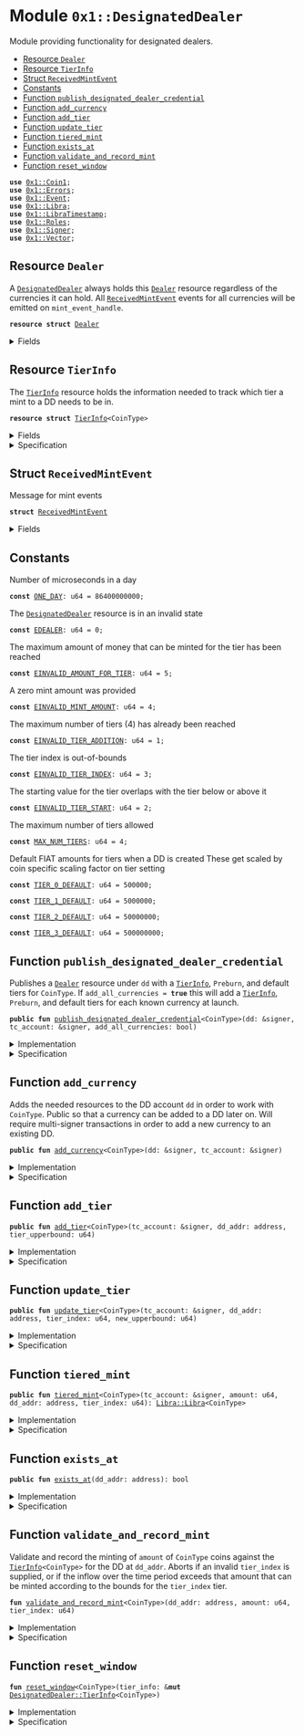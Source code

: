 
<a name="0x1_DesignatedDealer"></a>

# Module `0x1::DesignatedDealer`

Module providing functionality for designated dealers.


-  [Resource `Dealer`](#0x1_DesignatedDealer_Dealer)
-  [Resource `TierInfo`](#0x1_DesignatedDealer_TierInfo)
-  [Struct `ReceivedMintEvent`](#0x1_DesignatedDealer_ReceivedMintEvent)
-  [Constants](#@Constants_0)
-  [Function `publish_designated_dealer_credential`](#0x1_DesignatedDealer_publish_designated_dealer_credential)
-  [Function `add_currency`](#0x1_DesignatedDealer_add_currency)
-  [Function `add_tier`](#0x1_DesignatedDealer_add_tier)
-  [Function `update_tier`](#0x1_DesignatedDealer_update_tier)
-  [Function `tiered_mint`](#0x1_DesignatedDealer_tiered_mint)
-  [Function `exists_at`](#0x1_DesignatedDealer_exists_at)
-  [Function `validate_and_record_mint`](#0x1_DesignatedDealer_validate_and_record_mint)
-  [Function `reset_window`](#0x1_DesignatedDealer_reset_window)


<pre><code><b>use</b> <a href="Coin1.md#0x1_Coin1">0x1::Coin1</a>;
<b>use</b> <a href="Errors.md#0x1_Errors">0x1::Errors</a>;
<b>use</b> <a href="Event.md#0x1_Event">0x1::Event</a>;
<b>use</b> <a href="Libra.md#0x1_Libra">0x1::Libra</a>;
<b>use</b> <a href="LibraTimestamp.md#0x1_LibraTimestamp">0x1::LibraTimestamp</a>;
<b>use</b> <a href="Roles.md#0x1_Roles">0x1::Roles</a>;
<b>use</b> <a href="Signer.md#0x1_Signer">0x1::Signer</a>;
<b>use</b> <a href="Vector.md#0x1_Vector">0x1::Vector</a>;
</code></pre>



<a name="0x1_DesignatedDealer_Dealer"></a>

## Resource `Dealer`

A <code><a href="DesignatedDealer.md#0x1_DesignatedDealer">DesignatedDealer</a></code> always holds this <code><a href="DesignatedDealer.md#0x1_DesignatedDealer_Dealer">Dealer</a></code> resource regardless of the
currencies it can hold. All <code><a href="DesignatedDealer.md#0x1_DesignatedDealer_ReceivedMintEvent">ReceivedMintEvent</a></code> events for all
currencies will be emitted on <code>mint_event_handle</code>.


<pre><code><b>resource</b> <b>struct</b> <a href="DesignatedDealer.md#0x1_DesignatedDealer_Dealer">Dealer</a>
</code></pre>



<details>
<summary>Fields</summary>


<dl>
<dt>
<code>mint_event_handle: <a href="Event.md#0x1_Event_EventHandle">Event::EventHandle</a>&lt;<a href="DesignatedDealer.md#0x1_DesignatedDealer_ReceivedMintEvent">DesignatedDealer::ReceivedMintEvent</a>&gt;</code>
</dt>
<dd>
 Handle for mint events
</dd>
</dl>


</details>

<a name="0x1_DesignatedDealer_TierInfo"></a>

## Resource `TierInfo`

The <code><a href="DesignatedDealer.md#0x1_DesignatedDealer_TierInfo">TierInfo</a></code> resource holds the information needed to track which
tier a mint to a DD needs to be in.


<pre><code><b>resource</b> <b>struct</b> <a href="DesignatedDealer.md#0x1_DesignatedDealer_TierInfo">TierInfo</a>&lt;CoinType&gt;
</code></pre>



<details>
<summary>Fields</summary>


<dl>
<dt>
<code>window_start: u64</code>
</dt>
<dd>
 Time window start in microseconds
</dd>
<dt>
<code>window_inflow: u64</code>
</dt>
<dd>
 The minted inflow during this time window
</dd>
<dt>
<code>tiers: vector&lt;u64&gt;</code>
</dt>
<dd>
 0-indexed array of tier upperbounds
</dd>
</dl>


</details>

<details>
<summary>Specification</summary>


The number of tiers is limited.


<pre><code><b>invariant</b> len(tiers) &lt;= <a href="DesignatedDealer.md#0x1_DesignatedDealer_MAX_NUM_TIERS">MAX_NUM_TIERS</a>;
</code></pre>


Tiers are ordered.


<pre><code><b>invariant</b> <b>forall</b> i in 0..len(tiers), j in 0..len(tiers) <b>where</b> i &lt; j: tiers[i] &lt; tiers[j];
</code></pre>



</details>

<a name="0x1_DesignatedDealer_ReceivedMintEvent"></a>

## Struct `ReceivedMintEvent`

Message for mint events


<pre><code><b>struct</b> <a href="DesignatedDealer.md#0x1_DesignatedDealer_ReceivedMintEvent">ReceivedMintEvent</a>
</code></pre>



<details>
<summary>Fields</summary>


<dl>
<dt>
<code>currency_code: vector&lt;u8&gt;</code>
</dt>
<dd>
 The currency minted
</dd>
<dt>
<code>destination_address: address</code>
</dt>
<dd>
 The address that receives the mint
</dd>
<dt>
<code>amount: u64</code>
</dt>
<dd>
 The amount minted (in base units of <code>currency_code</code>)
</dd>
</dl>


</details>

<a name="@Constants_0"></a>

## Constants


<a name="0x1_DesignatedDealer_ONE_DAY"></a>

Number of microseconds in a day


<pre><code><b>const</b> <a href="DesignatedDealer.md#0x1_DesignatedDealer_ONE_DAY">ONE_DAY</a>: u64 = 86400000000;
</code></pre>



<a name="0x1_DesignatedDealer_EDEALER"></a>

The <code><a href="DesignatedDealer.md#0x1_DesignatedDealer">DesignatedDealer</a></code> resource is in an invalid state


<pre><code><b>const</b> <a href="DesignatedDealer.md#0x1_DesignatedDealer_EDEALER">EDEALER</a>: u64 = 0;
</code></pre>



<a name="0x1_DesignatedDealer_EINVALID_AMOUNT_FOR_TIER"></a>

The maximum amount of money that can be minted for the tier has been reached


<pre><code><b>const</b> <a href="DesignatedDealer.md#0x1_DesignatedDealer_EINVALID_AMOUNT_FOR_TIER">EINVALID_AMOUNT_FOR_TIER</a>: u64 = 5;
</code></pre>



<a name="0x1_DesignatedDealer_EINVALID_MINT_AMOUNT"></a>

A zero mint amount was provided


<pre><code><b>const</b> <a href="DesignatedDealer.md#0x1_DesignatedDealer_EINVALID_MINT_AMOUNT">EINVALID_MINT_AMOUNT</a>: u64 = 4;
</code></pre>



<a name="0x1_DesignatedDealer_EINVALID_TIER_ADDITION"></a>

The maximum number of tiers (4) has already been reached


<pre><code><b>const</b> <a href="DesignatedDealer.md#0x1_DesignatedDealer_EINVALID_TIER_ADDITION">EINVALID_TIER_ADDITION</a>: u64 = 1;
</code></pre>



<a name="0x1_DesignatedDealer_EINVALID_TIER_INDEX"></a>

The tier index is out-of-bounds


<pre><code><b>const</b> <a href="DesignatedDealer.md#0x1_DesignatedDealer_EINVALID_TIER_INDEX">EINVALID_TIER_INDEX</a>: u64 = 3;
</code></pre>



<a name="0x1_DesignatedDealer_EINVALID_TIER_START"></a>

The starting value for the tier overlaps with the tier below or above it


<pre><code><b>const</b> <a href="DesignatedDealer.md#0x1_DesignatedDealer_EINVALID_TIER_START">EINVALID_TIER_START</a>: u64 = 2;
</code></pre>



<a name="0x1_DesignatedDealer_MAX_NUM_TIERS"></a>

The maximum number of tiers allowed


<pre><code><b>const</b> <a href="DesignatedDealer.md#0x1_DesignatedDealer_MAX_NUM_TIERS">MAX_NUM_TIERS</a>: u64 = 4;
</code></pre>



<a name="0x1_DesignatedDealer_TIER_0_DEFAULT"></a>

Default FIAT amounts for tiers when a DD is created
These get scaled by coin specific scaling factor on tier setting


<pre><code><b>const</b> <a href="DesignatedDealer.md#0x1_DesignatedDealer_TIER_0_DEFAULT">TIER_0_DEFAULT</a>: u64 = 500000;
</code></pre>



<a name="0x1_DesignatedDealer_TIER_1_DEFAULT"></a>



<pre><code><b>const</b> <a href="DesignatedDealer.md#0x1_DesignatedDealer_TIER_1_DEFAULT">TIER_1_DEFAULT</a>: u64 = 5000000;
</code></pre>



<a name="0x1_DesignatedDealer_TIER_2_DEFAULT"></a>



<pre><code><b>const</b> <a href="DesignatedDealer.md#0x1_DesignatedDealer_TIER_2_DEFAULT">TIER_2_DEFAULT</a>: u64 = 50000000;
</code></pre>



<a name="0x1_DesignatedDealer_TIER_3_DEFAULT"></a>



<pre><code><b>const</b> <a href="DesignatedDealer.md#0x1_DesignatedDealer_TIER_3_DEFAULT">TIER_3_DEFAULT</a>: u64 = 500000000;
</code></pre>



<a name="0x1_DesignatedDealer_publish_designated_dealer_credential"></a>

## Function `publish_designated_dealer_credential`

Publishes a <code><a href="DesignatedDealer.md#0x1_DesignatedDealer_Dealer">Dealer</a></code> resource under <code>dd</code> with a <code><a href="DesignatedDealer.md#0x1_DesignatedDealer_TierInfo">TierInfo</a></code>, <code>Preburn</code>, and default tiers for <code>CoinType</code>.
If <code>add_all_currencies = <b>true</b></code> this will add a <code><a href="DesignatedDealer.md#0x1_DesignatedDealer_TierInfo">TierInfo</a></code>, <code>Preburn</code>,
and default tiers for each known currency at launch.


<pre><code><b>public</b> <b>fun</b> <a href="DesignatedDealer.md#0x1_DesignatedDealer_publish_designated_dealer_credential">publish_designated_dealer_credential</a>&lt;CoinType&gt;(dd: &signer, tc_account: &signer, add_all_currencies: bool)
</code></pre>



<details>
<summary>Implementation</summary>


<pre><code><b>public</b> <b>fun</b> <a href="DesignatedDealer.md#0x1_DesignatedDealer_publish_designated_dealer_credential">publish_designated_dealer_credential</a>&lt;CoinType&gt;(
    dd: &signer,
    tc_account: &signer,
    add_all_currencies: bool,
) <b>acquires</b> <a href="DesignatedDealer.md#0x1_DesignatedDealer_TierInfo">TierInfo</a> {
    <a href="Roles.md#0x1_Roles_assert_treasury_compliance">Roles::assert_treasury_compliance</a>(tc_account);
    <a href="Roles.md#0x1_Roles_assert_designated_dealer">Roles::assert_designated_dealer</a>(dd);
    <b>assert</b>(!<b>exists</b>&lt;<a href="DesignatedDealer.md#0x1_DesignatedDealer_Dealer">Dealer</a>&gt;(<a href="Signer.md#0x1_Signer_address_of">Signer::address_of</a>(dd)), <a href="Errors.md#0x1_Errors_already_published">Errors::already_published</a>(<a href="DesignatedDealer.md#0x1_DesignatedDealer_EDEALER">EDEALER</a>));
    move_to(dd, <a href="DesignatedDealer.md#0x1_DesignatedDealer_Dealer">Dealer</a> { mint_event_handle: <a href="Event.md#0x1_Event_new_event_handle">Event::new_event_handle</a>&lt;<a href="DesignatedDealer.md#0x1_DesignatedDealer_ReceivedMintEvent">ReceivedMintEvent</a>&gt;(dd) });
    <b>if</b> (add_all_currencies) {
        <a href="DesignatedDealer.md#0x1_DesignatedDealer_add_currency">add_currency</a>&lt;<a href="Coin1.md#0x1_Coin1">Coin1</a>&gt;(dd, tc_account);
    } <b>else</b> {
        <a href="DesignatedDealer.md#0x1_DesignatedDealer_add_currency">add_currency</a>&lt;CoinType&gt;(dd, tc_account);
    };
}
</code></pre>



</details>

<details>
<summary>Specification</summary>



<pre><code><b>pragma</b> opaque;
<a name="0x1_DesignatedDealer_dd_addr$10"></a>
<b>let</b> dd_addr = <a href="Signer.md#0x1_Signer_spec_address_of">Signer::spec_address_of</a>(dd);
<b>include</b> <a href="Roles.md#0x1_Roles_AbortsIfNotTreasuryCompliance">Roles::AbortsIfNotTreasuryCompliance</a>{account: tc_account};
<b>include</b> <a href="Roles.md#0x1_Roles_AbortsIfNotDesignatedDealer">Roles::AbortsIfNotDesignatedDealer</a>{account: dd};
<b>aborts_if</b> <b>exists</b>&lt;<a href="DesignatedDealer.md#0x1_DesignatedDealer_Dealer">Dealer</a>&gt;(dd_addr) <b>with</b> <a href="Errors.md#0x1_Errors_ALREADY_PUBLISHED">Errors::ALREADY_PUBLISHED</a>;
<b>include</b> <b>if</b> (add_all_currencies) <a href="DesignatedDealer.md#0x1_DesignatedDealer_AddCurrencyAbortsIf">AddCurrencyAbortsIf</a>&lt;<a href="Coin1.md#0x1_Coin1">Coin1</a>&gt;{dd_addr: dd_addr}
        <b>else</b> <a href="DesignatedDealer.md#0x1_DesignatedDealer_AddCurrencyAbortsIf">AddCurrencyAbortsIf</a>&lt;CoinType&gt;{dd_addr: dd_addr};
<b>modifies</b> <b>global</b>&lt;<a href="DesignatedDealer.md#0x1_DesignatedDealer_Dealer">Dealer</a>&gt;(dd_addr);
<b>ensures</b> <b>exists</b>&lt;<a href="DesignatedDealer.md#0x1_DesignatedDealer_Dealer">Dealer</a>&gt;(dd_addr);
<b>modifies</b> <b>global</b>&lt;<a href="DesignatedDealer.md#0x1_DesignatedDealer_TierInfo">TierInfo</a>&lt;CoinType&gt;&gt;(dd_addr), <b>global</b>&lt;<a href="DesignatedDealer.md#0x1_DesignatedDealer_TierInfo">TierInfo</a>&lt;<a href="Coin1.md#0x1_Coin1">Coin1</a>&gt;&gt;(dd_addr);
<b>ensures</b> <b>if</b> (add_all_currencies) <b>exists</b>&lt;<a href="DesignatedDealer.md#0x1_DesignatedDealer_TierInfo">TierInfo</a>&lt;<a href="Coin1.md#0x1_Coin1">Coin1</a>&gt;&gt;(dd_addr) <b>else</b> <b>exists</b>&lt;<a href="DesignatedDealer.md#0x1_DesignatedDealer_TierInfo">TierInfo</a>&lt;CoinType&gt;&gt;(dd_addr);
</code></pre>



</details>

<a name="0x1_DesignatedDealer_add_currency"></a>

## Function `add_currency`

Adds the needed resources to the DD account <code>dd</code> in order to work with <code>CoinType</code>.
Public so that a currency can be added to a DD later on. Will require
multi-signer transactions in order to add a new currency to an existing DD.


<pre><code><b>public</b> <b>fun</b> <a href="DesignatedDealer.md#0x1_DesignatedDealer_add_currency">add_currency</a>&lt;CoinType&gt;(dd: &signer, tc_account: &signer)
</code></pre>



<details>
<summary>Implementation</summary>


<pre><code><b>public</b> <b>fun</b> <a href="DesignatedDealer.md#0x1_DesignatedDealer_add_currency">add_currency</a>&lt;CoinType&gt;(dd: &signer, tc_account: &signer)
<b>acquires</b> <a href="DesignatedDealer.md#0x1_DesignatedDealer_TierInfo">TierInfo</a> {
    <a href="Roles.md#0x1_Roles_assert_treasury_compliance">Roles::assert_treasury_compliance</a>(tc_account);
    <b>let</b> dd_addr = <a href="Signer.md#0x1_Signer_address_of">Signer::address_of</a>(dd);
    <b>assert</b>(<a href="DesignatedDealer.md#0x1_DesignatedDealer_exists_at">exists_at</a>(dd_addr), <a href="Errors.md#0x1_Errors_not_published">Errors::not_published</a>(<a href="DesignatedDealer.md#0x1_DesignatedDealer_EDEALER">EDEALER</a>));
    <a href="Libra.md#0x1_Libra_publish_preburn_to_account">Libra::publish_preburn_to_account</a>&lt;CoinType&gt;(dd, tc_account);
    <b>assert</b>(!<b>exists</b>&lt;<a href="DesignatedDealer.md#0x1_DesignatedDealer_TierInfo">TierInfo</a>&lt;CoinType&gt;&gt;(dd_addr), <a href="Errors.md#0x1_Errors_already_published">Errors::already_published</a>(<a href="DesignatedDealer.md#0x1_DesignatedDealer_EDEALER">EDEALER</a>));
    move_to(dd, <a href="DesignatedDealer.md#0x1_DesignatedDealer_TierInfo">TierInfo</a>&lt;CoinType&gt; {
        window_start: <a href="LibraTimestamp.md#0x1_LibraTimestamp_now_microseconds">LibraTimestamp::now_microseconds</a>(),
        window_inflow: 0,
        tiers: <a href="Vector.md#0x1_Vector_empty">Vector::empty</a>(),
    });
    // Add tier amounts in base_units of CoinType
    <b>let</b> coin_scaling_factor = <a href="Libra.md#0x1_Libra_scaling_factor">Libra::scaling_factor</a>&lt;CoinType&gt;();
    <a href="DesignatedDealer.md#0x1_DesignatedDealer_add_tier">add_tier</a>&lt;CoinType&gt;(tc_account, dd_addr, <a href="DesignatedDealer.md#0x1_DesignatedDealer_TIER_0_DEFAULT">TIER_0_DEFAULT</a> * coin_scaling_factor);
    <a href="DesignatedDealer.md#0x1_DesignatedDealer_add_tier">add_tier</a>&lt;CoinType&gt;(tc_account, dd_addr, <a href="DesignatedDealer.md#0x1_DesignatedDealer_TIER_1_DEFAULT">TIER_1_DEFAULT</a> * coin_scaling_factor);
    <a href="DesignatedDealer.md#0x1_DesignatedDealer_add_tier">add_tier</a>&lt;CoinType&gt;(tc_account, dd_addr, <a href="DesignatedDealer.md#0x1_DesignatedDealer_TIER_2_DEFAULT">TIER_2_DEFAULT</a> * coin_scaling_factor);
    <a href="DesignatedDealer.md#0x1_DesignatedDealer_add_tier">add_tier</a>&lt;CoinType&gt;(tc_account, dd_addr, <a href="DesignatedDealer.md#0x1_DesignatedDealer_TIER_3_DEFAULT">TIER_3_DEFAULT</a> * coin_scaling_factor);
}
</code></pre>



</details>

<details>
<summary>Specification</summary>



<pre><code><b>pragma</b> opaque;
<a name="0x1_DesignatedDealer_dd_addr$11"></a>
<b>let</b> dd_addr = <a href="Signer.md#0x1_Signer_spec_address_of">Signer::spec_address_of</a>(dd);
<b>include</b> <a href="Roles.md#0x1_Roles_AbortsIfNotTreasuryCompliance">Roles::AbortsIfNotTreasuryCompliance</a>{account: tc_account};
<b>include</b> <a href="Roles.md#0x1_Roles_AbortsIfNotDesignatedDealer">Roles::AbortsIfNotDesignatedDealer</a>{account: dd};
<b>include</b> <a href="DesignatedDealer.md#0x1_DesignatedDealer_AbortsIfNoDealer">AbortsIfNoDealer</a>{dd_addr: dd_addr};
<b>include</b> <a href="DesignatedDealer.md#0x1_DesignatedDealer_AddCurrencyAbortsIf">AddCurrencyAbortsIf</a>&lt;CoinType&gt;{dd_addr: dd_addr};
<b>modifies</b> <b>global</b>&lt;<a href="Libra.md#0x1_Libra_Preburn">Libra::Preburn</a>&lt;CoinType&gt;&gt;(dd_addr);
<b>modifies</b> <b>global</b>&lt;<a href="DesignatedDealer.md#0x1_DesignatedDealer_TierInfo">TierInfo</a>&lt;CoinType&gt;&gt;(dd_addr);
<b>ensures</b> <b>exists</b>&lt;<a href="DesignatedDealer.md#0x1_DesignatedDealer_TierInfo">TierInfo</a>&lt;CoinType&gt;&gt;(dd_addr);
<b>ensures</b> <b>global</b>&lt;<a href="DesignatedDealer.md#0x1_DesignatedDealer_TierInfo">TierInfo</a>&lt;CoinType&gt;&gt;(dd_addr) ==
    <a href="DesignatedDealer.md#0x1_DesignatedDealer_TierInfo">TierInfo</a>&lt;CoinType&gt; {
        window_start: <a href="LibraTimestamp.md#0x1_LibraTimestamp_spec_now_microseconds">LibraTimestamp::spec_now_microseconds</a>(),
        window_inflow: 0,
        tiers: <b>global</b>&lt;<a href="DesignatedDealer.md#0x1_DesignatedDealer_TierInfo">TierInfo</a>&lt;CoinType&gt;&gt;(dd_addr).tiers,
    };
<b>ensures</b> len(<b>global</b>&lt;<a href="DesignatedDealer.md#0x1_DesignatedDealer_TierInfo">TierInfo</a>&lt;CoinType&gt;&gt;(dd_addr).tiers) == <a href="DesignatedDealer.md#0x1_DesignatedDealer_MAX_NUM_TIERS">MAX_NUM_TIERS</a>;
</code></pre>




<a name="0x1_DesignatedDealer_AddCurrencyAbortsIf"></a>


<pre><code><b>schema</b> <a href="DesignatedDealer.md#0x1_DesignatedDealer_AddCurrencyAbortsIf">AddCurrencyAbortsIf</a>&lt;CoinType&gt; {
    dd_addr: address;
    <b>aborts_if</b> <b>exists</b>&lt;<a href="DesignatedDealer.md#0x1_DesignatedDealer_TierInfo">TierInfo</a>&lt;CoinType&gt;&gt;(dd_addr) <b>with</b> <a href="Errors.md#0x1_Errors_ALREADY_PUBLISHED">Errors::ALREADY_PUBLISHED</a>;
    <b>include</b> <a href="Libra.md#0x1_Libra_AbortsIfNoCurrency">Libra::AbortsIfNoCurrency</a>&lt;CoinType&gt;;
    <b>aborts_if</b> <a href="Libra.md#0x1_Libra_is_synthetic_currency">Libra::is_synthetic_currency</a>&lt;CoinType&gt;() <b>with</b> <a href="Errors.md#0x1_Errors_INVALID_ARGUMENT">Errors::INVALID_ARGUMENT</a>;
    <b>aborts_if</b> <b>exists</b>&lt;<a href="Libra.md#0x1_Libra_Preburn">Libra::Preburn</a>&lt;CoinType&gt;&gt;(dd_addr) <b>with</b> <a href="Errors.md#0x1_Errors_ALREADY_PUBLISHED">Errors::ALREADY_PUBLISHED</a>;
    <b>include</b> <a href="LibraTimestamp.md#0x1_LibraTimestamp_AbortsIfNotOperating">LibraTimestamp::AbortsIfNotOperating</a>;
}
</code></pre>



</details>

<a name="0x1_DesignatedDealer_add_tier"></a>

## Function `add_tier`



<pre><code><b>public</b> <b>fun</b> <a href="DesignatedDealer.md#0x1_DesignatedDealer_add_tier">add_tier</a>&lt;CoinType&gt;(tc_account: &signer, dd_addr: address, tier_upperbound: u64)
</code></pre>



<details>
<summary>Implementation</summary>


<pre><code><b>public</b> <b>fun</b> <a href="DesignatedDealer.md#0x1_DesignatedDealer_add_tier">add_tier</a>&lt;CoinType&gt;(
    tc_account: &signer,
    dd_addr: address,
    tier_upperbound: u64
) <b>acquires</b> <a href="DesignatedDealer.md#0x1_DesignatedDealer_TierInfo">TierInfo</a> {
    <a href="Roles.md#0x1_Roles_assert_treasury_compliance">Roles::assert_treasury_compliance</a>(tc_account);
    <b>assert</b>(<b>exists</b>&lt;<a href="DesignatedDealer.md#0x1_DesignatedDealer_TierInfo">TierInfo</a>&lt;CoinType&gt;&gt;(dd_addr), <a href="Errors.md#0x1_Errors_not_published">Errors::not_published</a>(<a href="DesignatedDealer.md#0x1_DesignatedDealer_EDEALER">EDEALER</a>));
    <b>let</b> tiers = &<b>mut</b> borrow_global_mut&lt;<a href="DesignatedDealer.md#0x1_DesignatedDealer_TierInfo">TierInfo</a>&lt;CoinType&gt;&gt;(dd_addr).tiers;
    <b>let</b> number_of_tiers = <a href="Vector.md#0x1_Vector_length">Vector::length</a>(tiers);
    <b>assert</b>(number_of_tiers + 1 &lt;= <a href="DesignatedDealer.md#0x1_DesignatedDealer_MAX_NUM_TIERS">MAX_NUM_TIERS</a>, <a href="Errors.md#0x1_Errors_invalid_argument">Errors::invalid_argument</a>(<a href="DesignatedDealer.md#0x1_DesignatedDealer_EINVALID_TIER_ADDITION">EINVALID_TIER_ADDITION</a>));
    <b>if</b> (number_of_tiers &gt; 0) {
        <b>let</b> last_tier = *<a href="Vector.md#0x1_Vector_borrow">Vector::borrow</a>(tiers, number_of_tiers - 1);
        <b>assert</b>(last_tier &lt; tier_upperbound, <a href="Errors.md#0x1_Errors_invalid_argument">Errors::invalid_argument</a>(<a href="DesignatedDealer.md#0x1_DesignatedDealer_EINVALID_TIER_START">EINVALID_TIER_START</a>));
    };
    <a href="Vector.md#0x1_Vector_push_back">Vector::push_back</a>(tiers, tier_upperbound);
}
</code></pre>



</details>

<details>
<summary>Specification</summary>



<pre><code><b>pragma</b> opaque;
<b>include</b> <a href="Roles.md#0x1_Roles_AbortsIfNotTreasuryCompliance">Roles::AbortsIfNotTreasuryCompliance</a>{account: tc_account};
<b>include</b> <a href="DesignatedDealer.md#0x1_DesignatedDealer_AbortsIfNoTierInfo">AbortsIfNoTierInfo</a>&lt;CoinType&gt;;
<a name="0x1_DesignatedDealer_tier_info$12"></a>
<b>let</b> tier_info = <b>global</b>&lt;<a href="DesignatedDealer.md#0x1_DesignatedDealer_TierInfo">TierInfo</a>&lt;CoinType&gt;&gt;(dd_addr);
<a name="0x1_DesignatedDealer_number_of_tiers$13"></a>
<b>let</b> number_of_tiers = len(tier_info.tiers);
<b>aborts_if</b> number_of_tiers == <a href="DesignatedDealer.md#0x1_DesignatedDealer_MAX_NUM_TIERS">MAX_NUM_TIERS</a> <b>with</b> <a href="Errors.md#0x1_Errors_INVALID_ARGUMENT">Errors::INVALID_ARGUMENT</a>;
<b>aborts_if</b> number_of_tiers &gt; 0 && tier_info.tiers[number_of_tiers - 1] &gt;= tier_upperbound <b>with</b> <a href="Errors.md#0x1_Errors_INVALID_ARGUMENT">Errors::INVALID_ARGUMENT</a>;
<b>modifies</b> <b>global</b>&lt;<a href="DesignatedDealer.md#0x1_DesignatedDealer_TierInfo">TierInfo</a>&lt;CoinType&gt;&gt;(dd_addr);
<b>ensures</b> <b>exists</b>&lt;<a href="DesignatedDealer.md#0x1_DesignatedDealer_TierInfo">TierInfo</a>&lt;CoinType&gt;&gt;(dd_addr);
<b>ensures</b> <b>global</b>&lt;<a href="DesignatedDealer.md#0x1_DesignatedDealer_TierInfo">TierInfo</a>&lt;CoinType&gt;&gt;(dd_addr) ==
    <a href="DesignatedDealer.md#0x1_DesignatedDealer_TierInfo">TierInfo</a>&lt;CoinType&gt; {
        window_start: <b>old</b>(<b>global</b>&lt;<a href="DesignatedDealer.md#0x1_DesignatedDealer_TierInfo">TierInfo</a>&lt;CoinType&gt;&gt;(dd_addr)).window_start,
        window_inflow: <b>old</b>(<b>global</b>&lt;<a href="DesignatedDealer.md#0x1_DesignatedDealer_TierInfo">TierInfo</a>&lt;CoinType&gt;&gt;(dd_addr)).window_inflow,
        tiers: concat_vector(<b>old</b>(<b>global</b>&lt;<a href="DesignatedDealer.md#0x1_DesignatedDealer_TierInfo">TierInfo</a>&lt;CoinType&gt;&gt;(dd_addr)).tiers, singleton_vector(tier_upperbound)),
    };
</code></pre>




<a name="0x1_DesignatedDealer_AbortsIfNoTierInfo"></a>


<pre><code><b>schema</b> <a href="DesignatedDealer.md#0x1_DesignatedDealer_AbortsIfNoTierInfo">AbortsIfNoTierInfo</a>&lt;CoinType&gt; {
    dd_addr: address;
    <b>aborts_if</b> !<b>exists</b>&lt;<a href="DesignatedDealer.md#0x1_DesignatedDealer_TierInfo">TierInfo</a>&lt;CoinType&gt;&gt;(dd_addr) <b>with</b> <a href="Errors.md#0x1_Errors_NOT_PUBLISHED">Errors::NOT_PUBLISHED</a>;
}
</code></pre>



</details>

<a name="0x1_DesignatedDealer_update_tier"></a>

## Function `update_tier`



<pre><code><b>public</b> <b>fun</b> <a href="DesignatedDealer.md#0x1_DesignatedDealer_update_tier">update_tier</a>&lt;CoinType&gt;(tc_account: &signer, dd_addr: address, tier_index: u64, new_upperbound: u64)
</code></pre>



<details>
<summary>Implementation</summary>


<pre><code><b>public</b> <b>fun</b> <a href="DesignatedDealer.md#0x1_DesignatedDealer_update_tier">update_tier</a>&lt;CoinType&gt;(
    tc_account: &signer,
    dd_addr: address,
    tier_index: u64,
    new_upperbound: u64
) <b>acquires</b> <a href="DesignatedDealer.md#0x1_DesignatedDealer_TierInfo">TierInfo</a> {
    <a href="Roles.md#0x1_Roles_assert_treasury_compliance">Roles::assert_treasury_compliance</a>(tc_account);
    <b>assert</b>(<b>exists</b>&lt;<a href="DesignatedDealer.md#0x1_DesignatedDealer_TierInfo">TierInfo</a>&lt;CoinType&gt;&gt;(dd_addr), <a href="Errors.md#0x1_Errors_not_published">Errors::not_published</a>(<a href="DesignatedDealer.md#0x1_DesignatedDealer_EDEALER">EDEALER</a>));
    <b>let</b> tiers = &<b>mut</b> borrow_global_mut&lt;<a href="DesignatedDealer.md#0x1_DesignatedDealer_TierInfo">TierInfo</a>&lt;CoinType&gt;&gt;(dd_addr).tiers;
    <b>let</b> number_of_tiers = <a href="Vector.md#0x1_Vector_length">Vector::length</a>(tiers);
    <b>assert</b>(tier_index &lt; number_of_tiers, <a href="Errors.md#0x1_Errors_invalid_argument">Errors::invalid_argument</a>(<a href="DesignatedDealer.md#0x1_DesignatedDealer_EINVALID_TIER_INDEX">EINVALID_TIER_INDEX</a>));
    // Make sure that this new start for the tier is consistent <b>with</b> the tier above and below it.
    <b>let</b> tier = <a href="Vector.md#0x1_Vector_borrow">Vector::borrow</a>(tiers, tier_index);
    <b>if</b> (*tier == new_upperbound) <b>return</b>;
    <b>if</b> (*tier &lt; new_upperbound) {
        <b>let</b> next_tier_index = tier_index + 1;
        <b>if</b> (next_tier_index &lt; number_of_tiers) {
            <b>assert</b>(
                new_upperbound &lt; *<a href="Vector.md#0x1_Vector_borrow">Vector::borrow</a>(tiers, next_tier_index),
                <a href="Errors.md#0x1_Errors_invalid_argument">Errors::invalid_argument</a>(<a href="DesignatedDealer.md#0x1_DesignatedDealer_EINVALID_TIER_START">EINVALID_TIER_START</a>)
            );
        };
    };
    <b>if</b> (*tier &gt; new_upperbound && tier_index &gt; 0) {
        <b>let</b> prev_tier_index = tier_index - 1;
        <b>assert</b>(
            new_upperbound &gt; *<a href="Vector.md#0x1_Vector_borrow">Vector::borrow</a>(tiers, prev_tier_index),
            <a href="Errors.md#0x1_Errors_invalid_argument">Errors::invalid_argument</a>(<a href="DesignatedDealer.md#0x1_DesignatedDealer_EINVALID_TIER_START">EINVALID_TIER_START</a>)
        );
    };
    *<a href="Vector.md#0x1_Vector_borrow_mut">Vector::borrow_mut</a>(tiers, tier_index) = new_upperbound;
}
</code></pre>



</details>

<details>
<summary>Specification</summary>



<pre><code><b>pragma</b> opaque;
<b>include</b> <a href="Roles.md#0x1_Roles_AbortsIfNotTreasuryCompliance">Roles::AbortsIfNotTreasuryCompliance</a>{account: tc_account};
<b>include</b> <a href="DesignatedDealer.md#0x1_DesignatedDealer_AbortsIfNoTierInfo">AbortsIfNoTierInfo</a>&lt;CoinType&gt;;
<a name="0x1_DesignatedDealer_tier_info$14"></a>
<b>let</b> tier_info = <b>global</b>&lt;<a href="DesignatedDealer.md#0x1_DesignatedDealer_TierInfo">TierInfo</a>&lt;CoinType&gt;&gt;(dd_addr);
<b>aborts_if</b> tier_index &gt;= len(tier_info.tiers) <b>with</b> <a href="Errors.md#0x1_Errors_INVALID_ARGUMENT">Errors::INVALID_ARGUMENT</a>;
<b>aborts_if</b> tier_index &gt; 0 && tier_info.tiers[tier_index - 1] &gt;= new_upperbound <b>with</b> <a href="Errors.md#0x1_Errors_INVALID_ARGUMENT">Errors::INVALID_ARGUMENT</a>;
<b>aborts_if</b> tier_index + 1 &lt; len(tier_info.tiers) && tier_info.tiers[tier_index + 1] &lt;= new_upperbound <b>with</b> <a href="Errors.md#0x1_Errors_INVALID_ARGUMENT">Errors::INVALID_ARGUMENT</a>;
<b>modifies</b> <b>global</b>&lt;<a href="DesignatedDealer.md#0x1_DesignatedDealer_TierInfo">TierInfo</a>&lt;CoinType&gt;&gt;(dd_addr);
<b>ensures</b> <b>exists</b>&lt;<a href="DesignatedDealer.md#0x1_DesignatedDealer_TierInfo">TierInfo</a>&lt;CoinType&gt;&gt;(dd_addr);
<b>ensures</b> <b>global</b>&lt;<a href="DesignatedDealer.md#0x1_DesignatedDealer_TierInfo">TierInfo</a>&lt;CoinType&gt;&gt;(dd_addr) ==
    <a href="DesignatedDealer.md#0x1_DesignatedDealer_TierInfo">TierInfo</a>&lt;CoinType&gt; {
        window_start: <b>old</b>(<b>global</b>&lt;<a href="DesignatedDealer.md#0x1_DesignatedDealer_TierInfo">TierInfo</a>&lt;CoinType&gt;&gt;(dd_addr)).window_start,
        window_inflow: <b>old</b>(<b>global</b>&lt;<a href="DesignatedDealer.md#0x1_DesignatedDealer_TierInfo">TierInfo</a>&lt;CoinType&gt;&gt;(dd_addr)).window_inflow,
        tiers: update_vector(<b>old</b>(<b>global</b>&lt;<a href="DesignatedDealer.md#0x1_DesignatedDealer_TierInfo">TierInfo</a>&lt;CoinType&gt;&gt;(dd_addr)).tiers, tier_index, new_upperbound),
    };
</code></pre>



</details>

<a name="0x1_DesignatedDealer_tiered_mint"></a>

## Function `tiered_mint`



<pre><code><b>public</b> <b>fun</b> <a href="DesignatedDealer.md#0x1_DesignatedDealer_tiered_mint">tiered_mint</a>&lt;CoinType&gt;(tc_account: &signer, amount: u64, dd_addr: address, tier_index: u64): <a href="Libra.md#0x1_Libra_Libra">Libra::Libra</a>&lt;CoinType&gt;
</code></pre>



<details>
<summary>Implementation</summary>


<pre><code><b>public</b> <b>fun</b> <a href="DesignatedDealer.md#0x1_DesignatedDealer_tiered_mint">tiered_mint</a>&lt;CoinType&gt;(
    tc_account: &signer,
    amount: u64,
    dd_addr: address,
    tier_index: u64,
): <a href="Libra.md#0x1_Libra_Libra">Libra::Libra</a>&lt;CoinType&gt; <b>acquires</b> <a href="DesignatedDealer.md#0x1_DesignatedDealer_Dealer">Dealer</a>, <a href="DesignatedDealer.md#0x1_DesignatedDealer_TierInfo">TierInfo</a> {
    <a href="Roles.md#0x1_Roles_assert_treasury_compliance">Roles::assert_treasury_compliance</a>(tc_account);
    <b>assert</b>(amount &gt; 0, <a href="Errors.md#0x1_Errors_invalid_argument">Errors::invalid_argument</a>(<a href="DesignatedDealer.md#0x1_DesignatedDealer_EINVALID_MINT_AMOUNT">EINVALID_MINT_AMOUNT</a>));
    <b>assert</b>(<a href="DesignatedDealer.md#0x1_DesignatedDealer_exists_at">exists_at</a>(dd_addr), <a href="Errors.md#0x1_Errors_not_published">Errors::not_published</a>(<a href="DesignatedDealer.md#0x1_DesignatedDealer_EDEALER">EDEALER</a>));
    <b>assert</b>(<b>exists</b>&lt;<a href="DesignatedDealer.md#0x1_DesignatedDealer_TierInfo">TierInfo</a>&lt;CoinType&gt;&gt;(dd_addr), <a href="Errors.md#0x1_Errors_not_published">Errors::not_published</a>(<a href="DesignatedDealer.md#0x1_DesignatedDealer_EDEALER">EDEALER</a>));

    <a href="DesignatedDealer.md#0x1_DesignatedDealer_validate_and_record_mint">validate_and_record_mint</a>&lt;CoinType&gt;(dd_addr, amount, tier_index);
    // Send <a href="DesignatedDealer.md#0x1_DesignatedDealer_ReceivedMintEvent">ReceivedMintEvent</a>
    <a href="Event.md#0x1_Event_emit_event">Event::emit_event</a>&lt;<a href="DesignatedDealer.md#0x1_DesignatedDealer_ReceivedMintEvent">ReceivedMintEvent</a>&gt;(
        &<b>mut</b> borrow_global_mut&lt;<a href="DesignatedDealer.md#0x1_DesignatedDealer_Dealer">Dealer</a>&gt;(dd_addr).mint_event_handle,
        <a href="DesignatedDealer.md#0x1_DesignatedDealer_ReceivedMintEvent">ReceivedMintEvent</a> {
            currency_code: <a href="Libra.md#0x1_Libra_currency_code">Libra::currency_code</a>&lt;CoinType&gt;(),
            destination_address: dd_addr,
            amount: amount,
        },
    );
    <a href="Libra.md#0x1_Libra_mint">Libra::mint</a>&lt;CoinType&gt;(tc_account, amount)
}
</code></pre>



</details>

<details>
<summary>Specification</summary>



<pre><code><b>pragma</b> opaque;
<b>include</b> <a href="DesignatedDealer.md#0x1_DesignatedDealer_TieredMintAbortsIf">TieredMintAbortsIf</a>&lt;CoinType&gt;;
<b>modifies</b> <b>global</b>&lt;<a href="Libra.md#0x1_Libra_CurrencyInfo">Libra::CurrencyInfo</a>&lt;CoinType&gt;&gt;(<a href="CoreAddresses.md#0x1_CoreAddresses_CURRENCY_INFO_ADDRESS">CoreAddresses::CURRENCY_INFO_ADDRESS</a>());
<b>ensures</b> <b>exists</b>&lt;<a href="Libra.md#0x1_Libra_CurrencyInfo">Libra::CurrencyInfo</a>&lt;CoinType&gt;&gt;(<a href="CoreAddresses.md#0x1_CoreAddresses_CURRENCY_INFO_ADDRESS">CoreAddresses::CURRENCY_INFO_ADDRESS</a>());
<b>modifies</b> <b>global</b>&lt;<a href="DesignatedDealer.md#0x1_DesignatedDealer_TierInfo">TierInfo</a>&lt;CoinType&gt;&gt;(dd_addr);
<b>ensures</b> <b>exists</b>&lt;<a href="DesignatedDealer.md#0x1_DesignatedDealer_TierInfo">TierInfo</a>&lt;CoinType&gt;&gt;(dd_addr);
<b>ensures</b> <b>global</b>&lt;<a href="DesignatedDealer.md#0x1_DesignatedDealer_TierInfo">TierInfo</a>&lt;CoinType&gt;&gt;(dd_addr).tiers == <b>old</b>(<b>global</b>&lt;<a href="DesignatedDealer.md#0x1_DesignatedDealer_TierInfo">TierInfo</a>&lt;CoinType&gt;&gt;(dd_addr).tiers);
<a name="0x1_DesignatedDealer_dealer$15"></a>
<b>let</b> dealer = <b>global</b>&lt;<a href="DesignatedDealer.md#0x1_DesignatedDealer_TierInfo">TierInfo</a>&lt;CoinType&gt;&gt;(dd_addr);
<a name="0x1_DesignatedDealer_current_time$16"></a>
<b>let</b> current_time = <a href="LibraTimestamp.md#0x1_LibraTimestamp_spec_now_microseconds">LibraTimestamp::spec_now_microseconds</a>();
<a name="0x1_DesignatedDealer_currency_info$17"></a>
<b>let</b> currency_info = <b>global</b>&lt;<a href="Libra.md#0x1_Libra_CurrencyInfo">Libra::CurrencyInfo</a>&lt;CoinType&gt;&gt;(<a href="CoreAddresses.md#0x1_CoreAddresses_CURRENCY_INFO_ADDRESS">CoreAddresses::CURRENCY_INFO_ADDRESS</a>());
<b>ensures</b> <b>old</b>(dealer.window_start) &lt;= dealer.window_start;
<b>ensures</b>
    dealer.window_start == current_time && dealer.window_inflow == amount ||
    (<b>old</b>(dealer.window_start) == dealer.window_start &&
        dealer.window_inflow == <b>old</b>(dealer.window_inflow) + amount);
<b>ensures</b> tier_index &lt; len(<b>old</b>(dealer).tiers);
<b>ensures</b> dealer.window_inflow &lt;= <b>old</b>(dealer).tiers[tier_index];
<b>ensures</b> result.value == amount;
<b>ensures</b> currency_info == update_field(<b>old</b>(currency_info), total_value, <b>old</b>(currency_info.total_value) + amount);
</code></pre>




<a name="0x1_DesignatedDealer_TieredMintAbortsIf"></a>


<pre><code><b>schema</b> <a href="DesignatedDealer.md#0x1_DesignatedDealer_TieredMintAbortsIf">TieredMintAbortsIf</a>&lt;CoinType&gt; {
    tc_account: signer;
    dd_addr: address;
    amount: u64;
    tier_index: u64;
    <b>include</b> <a href="Roles.md#0x1_Roles_AbortsIfNotTreasuryCompliance">Roles::AbortsIfNotTreasuryCompliance</a>{account: tc_account};
    <b>aborts_if</b> amount == 0 <b>with</b> <a href="Errors.md#0x1_Errors_INVALID_ARGUMENT">Errors::INVALID_ARGUMENT</a>;
    <b>include</b> <a href="DesignatedDealer.md#0x1_DesignatedDealer_AbortsIfNoDealer">AbortsIfNoDealer</a>;
    <b>include</b> <a href="DesignatedDealer.md#0x1_DesignatedDealer_AbortsIfNoTierInfo">AbortsIfNoTierInfo</a>&lt;CoinType&gt;;
    <a name="0x1_DesignatedDealer_tier_info$8"></a>
    <b>let</b> tier_info = <b>global</b>&lt;<a href="DesignatedDealer.md#0x1_DesignatedDealer_TierInfo">TierInfo</a>&lt;CoinType&gt;&gt;(dd_addr);
    <b>aborts_if</b> tier_index &gt;= len(tier_info.tiers) <b>with</b> <a href="Errors.md#0x1_Errors_INVALID_ARGUMENT">Errors::INVALID_ARGUMENT</a>;
    <a name="0x1_DesignatedDealer_new_amount$9"></a>
    <b>let</b> new_amount = <b>if</b> (<a href="LibraTimestamp.md#0x1_LibraTimestamp_spec_now_microseconds">LibraTimestamp::spec_now_microseconds</a>() &lt;= tier_info.window_start + <a href="DesignatedDealer.md#0x1_DesignatedDealer_ONE_DAY">ONE_DAY</a>) { tier_info.window_inflow + amount } <b>else</b> { amount };
    <b>aborts_if</b> new_amount &gt; tier_info.tiers[tier_index] <b>with</b> <a href="Errors.md#0x1_Errors_INVALID_ARGUMENT">Errors::INVALID_ARGUMENT</a>;
    <b>include</b> <a href="LibraTimestamp.md#0x1_LibraTimestamp_AbortsIfNotOperating">LibraTimestamp::AbortsIfNotOperating</a>;
    <b>aborts_if</b> !<b>exists</b>&lt;<a href="Libra.md#0x1_Libra_MintCapability">Libra::MintCapability</a>&lt;CoinType&gt;&gt;(<a href="Signer.md#0x1_Signer_spec_address_of">Signer::spec_address_of</a>(tc_account)) <b>with</b> <a href="Errors.md#0x1_Errors_REQUIRES_CAPABILITY">Errors::REQUIRES_CAPABILITY</a>;
    <b>include</b> <a href="Libra.md#0x1_Libra_MintAbortsIf">Libra::MintAbortsIf</a>&lt;CoinType&gt;{value: amount};
}
</code></pre>



</details>

<a name="0x1_DesignatedDealer_exists_at"></a>

## Function `exists_at`



<pre><code><b>public</b> <b>fun</b> <a href="DesignatedDealer.md#0x1_DesignatedDealer_exists_at">exists_at</a>(dd_addr: address): bool
</code></pre>



<details>
<summary>Implementation</summary>


<pre><code><b>public</b> <b>fun</b> <a href="DesignatedDealer.md#0x1_DesignatedDealer_exists_at">exists_at</a>(dd_addr: address): bool {
    <b>exists</b>&lt;<a href="DesignatedDealer.md#0x1_DesignatedDealer_Dealer">Dealer</a>&gt;(dd_addr)
}
</code></pre>



</details>

<details>
<summary>Specification</summary>



<pre><code><b>pragma</b> opaque;
<b>aborts_if</b> <b>false</b>;
<b>ensures</b> result == <b>exists</b>&lt;<a href="DesignatedDealer.md#0x1_DesignatedDealer_Dealer">Dealer</a>&gt;(dd_addr);
</code></pre>



</details>

<a name="0x1_DesignatedDealer_validate_and_record_mint"></a>

## Function `validate_and_record_mint`

Validate and record the minting of <code>amount</code> of <code>CoinType</code> coins against
the <code><a href="DesignatedDealer.md#0x1_DesignatedDealer_TierInfo">TierInfo</a>&lt;CoinType&gt;</code> for the DD at <code>dd_addr</code>. Aborts if an invalid
<code>tier_index</code> is supplied, or if the inflow over the time period exceeds
that amount that can be minted according to the bounds for the <code>tier_index</code> tier.


<pre><code><b>fun</b> <a href="DesignatedDealer.md#0x1_DesignatedDealer_validate_and_record_mint">validate_and_record_mint</a>&lt;CoinType&gt;(dd_addr: address, amount: u64, tier_index: u64)
</code></pre>



<details>
<summary>Implementation</summary>


<pre><code><b>fun</b> <a href="DesignatedDealer.md#0x1_DesignatedDealer_validate_and_record_mint">validate_and_record_mint</a>&lt;CoinType&gt;(dd_addr: address, amount: u64, tier_index: u64)
<b>acquires</b> <a href="DesignatedDealer.md#0x1_DesignatedDealer_TierInfo">TierInfo</a> {
    <b>let</b> tier_info = borrow_global_mut&lt;<a href="DesignatedDealer.md#0x1_DesignatedDealer_TierInfo">TierInfo</a>&lt;CoinType&gt;&gt;(dd_addr);
    <a href="DesignatedDealer.md#0x1_DesignatedDealer_reset_window">reset_window</a>(tier_info);
    <b>let</b> cur_inflow = tier_info.window_inflow;
    <b>let</b> tiers = &tier_info.tiers;
    <b>let</b> number_of_tiers = <a href="Vector.md#0x1_Vector_length">Vector::length</a>(tiers);
    <b>assert</b>(tier_index &lt; number_of_tiers, <a href="Errors.md#0x1_Errors_invalid_argument">Errors::invalid_argument</a>(<a href="DesignatedDealer.md#0x1_DesignatedDealer_EINVALID_TIER_INDEX">EINVALID_TIER_INDEX</a>));
    <b>let</b> tier_upperbound: u64 = *<a href="Vector.md#0x1_Vector_borrow">Vector::borrow</a>(tiers, tier_index);
    <b>assert</b>(amount &lt;= tier_upperbound, <a href="Errors.md#0x1_Errors_invalid_argument">Errors::invalid_argument</a>(<a href="DesignatedDealer.md#0x1_DesignatedDealer_EINVALID_AMOUNT_FOR_TIER">EINVALID_AMOUNT_FOR_TIER</a>));
    <b>assert</b>(cur_inflow &lt;= tier_upperbound - amount, <a href="Errors.md#0x1_Errors_invalid_argument">Errors::invalid_argument</a>(<a href="DesignatedDealer.md#0x1_DesignatedDealer_EINVALID_AMOUNT_FOR_TIER">EINVALID_AMOUNT_FOR_TIER</a>));
    tier_info.window_inflow = cur_inflow + amount;
}
</code></pre>



</details>

<details>
<summary>Specification</summary>



<pre><code><b>modifies</b> <b>global</b>&lt;<a href="DesignatedDealer.md#0x1_DesignatedDealer_TierInfo">TierInfo</a>&lt;CoinType&gt;&gt;(dd_addr);
</code></pre>



</details>

<a name="0x1_DesignatedDealer_reset_window"></a>

## Function `reset_window`



<pre><code><b>fun</b> <a href="DesignatedDealer.md#0x1_DesignatedDealer_reset_window">reset_window</a>&lt;CoinType&gt;(tier_info: &<b>mut</b> <a href="DesignatedDealer.md#0x1_DesignatedDealer_TierInfo">DesignatedDealer::TierInfo</a>&lt;CoinType&gt;)
</code></pre>



<details>
<summary>Implementation</summary>


<pre><code><b>fun</b> <a href="DesignatedDealer.md#0x1_DesignatedDealer_reset_window">reset_window</a>&lt;CoinType&gt;(tier_info: &<b>mut</b> <a href="DesignatedDealer.md#0x1_DesignatedDealer_TierInfo">TierInfo</a>&lt;CoinType&gt;) {
    <b>let</b> current_time = <a href="LibraTimestamp.md#0x1_LibraTimestamp_now_microseconds">LibraTimestamp::now_microseconds</a>();
    <b>if</b> (current_time &gt; <a href="DesignatedDealer.md#0x1_DesignatedDealer_ONE_DAY">ONE_DAY</a> && current_time - <a href="DesignatedDealer.md#0x1_DesignatedDealer_ONE_DAY">ONE_DAY</a> &gt; tier_info.window_start) {
        tier_info.window_start = current_time;
        tier_info.window_inflow = 0;
    }
}
</code></pre>



</details>

<details>
<summary>Specification</summary>



<pre><code><b>pragma</b> opaque;
<b>include</b> <a href="LibraTimestamp.md#0x1_LibraTimestamp_AbortsIfNotOperating">LibraTimestamp::AbortsIfNotOperating</a>;
<a name="0x1_DesignatedDealer_current_time$18"></a>
<b>let</b> current_time = <a href="LibraTimestamp.md#0x1_LibraTimestamp_spec_now_microseconds">LibraTimestamp::spec_now_microseconds</a>();
<b>ensures</b>
    <b>if</b> (current_time &gt; <a href="DesignatedDealer.md#0x1_DesignatedDealer_ONE_DAY">ONE_DAY</a> && current_time - <a href="DesignatedDealer.md#0x1_DesignatedDealer_ONE_DAY">ONE_DAY</a> &gt; <b>old</b>(tier_info).window_start)
        tier_info == update_field(update_field(<b>old</b>(tier_info),
            window_start, current_time),
            window_inflow, 0)
    <b>else</b>
        tier_info == <b>old</b>(tier_info);
</code></pre>



</details>


[//]: # ("File containing references which can be used from documentation")
[ACCESS_CONTROL]: https://github.com/libra/lip/blob/master/lips/lip-2.md
[ROLE]: https://github.com/libra/lip/blob/master/lips/lip-2.md#roles
[PERMISSION]: https://github.com/libra/lip/blob/master/lips/lip-2.md#permissions
